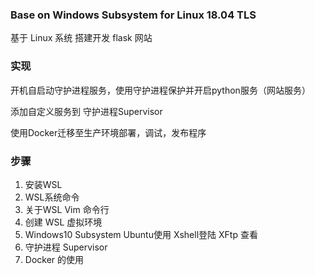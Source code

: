 ###  Base on Windows Subsystem for Linux 18.04 TLS
基于 Linux 系统 搭建开发 flask 网站

### 实现
开机自启动守护进程服务，使用守护进程保护并开启python服务（网站服务）

添加自定义服务到 守护进程Supervisor

使用Docker迁移至生产环境部署，调试，发布程序
### 步骤
1. 安装WSL
1. WSL系统命令
1. 关于WSL Vim 命令行
1. 创建 WSL 虚拟环境
1. Windows10 Subsystem Ubuntu使用 Xshell登陆 XFtp 查看
1. 守护进程 Supervisor
1. Docker 的使用
